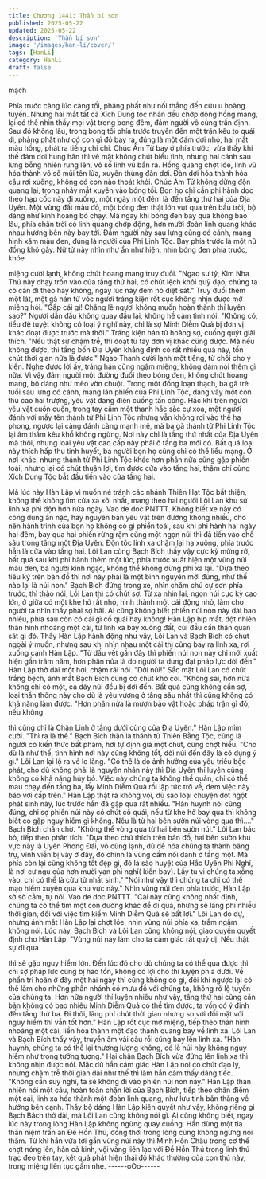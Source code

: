```yaml
---
title: Chương 1441: Thần bí sơn
published: 2025-05-22
updated: 2025-05-22
description: 'Thần bí sơn'
image: '/images/han-li/cover/'
tags: [HanLi]
category: HanLi
draft: false
---
```


mạch

Phía trước càng lúc càng tối, phảng phất như nối thẳng đến cửu u
hoàng tuyền.
Nhưng hai mắt tất cả Xích Dung tộc nhân đều chớp động hồng
mang, lại có thể nhìn thấy mọi vật trong bong đêm, đám người vô
cùng trấn định.
Sau đó không lâu, trong bong tối phía trước truyền đến một trận
kêu to quái dị, phảng phất như có con gì đó bay ra, đúng là một
đám dơi nhỏ, hai mắt màu hồng, phát ra tiếng chi chi.
Chúc Âm Tử bay ở phía trước, vừa thấy khí thế đám dơi hung
hãn thì vẻ mặt không chút biểu tình, nhưng hai cánh sau lưng
bỗng nhiên rung lên, vô số linh vũ bắn ra. Hồng quang chợt lóe,
linh vũ hóa thành vô số mũi tên lửa, xuyên thủng đàn dơi. Đàn dơi
hóa thành hỏa cầu rơi xuống, không có con nào thoát khỏi. Chúc
Âm Tử không dừng độn quang lại, trong nháy mắt xuyên vào
bóng tối. Bọn họ chỉ cần phi hành dọc theo hạp cốc này đi xuống,
một ngày một đêm là đến tầng thứ hai của Địa Uyên. Một vùng
đất màu đỏ, một bóng đen thật lớn vụt qua trên bầu trời, bộ dáng
như kinh hoàng bỏ chạy.
Mà ngay khi bóng đen bay qua không bao lâu, phía chân trời có
linh quang chớp động, hơn mười đoàn linh quang khác nhau
hướng bên này bay tới.
Đám người này sau lưng cũng có cánh, mang hình xăm màu đen,
đúng là người của Phi Linh Tộc. Bay phía trước là một nữ đồng
khô gầy.
Nữ tử này nhìn như ẩn như hiện, nhìn bóng đen phía trước, khóe

miệng cười lạnh, không chút hoang mang truy đuổi.
"Ngao sư tỷ, Kim Nha Thú này chạy trốn vào cửa tầng thứ hai, có
chút lệch khỏi quỹ đạo, chúng ta có cần đi theo hay không, ngay
lúc này đem nó diệt sát." Truy đuổi thêm một lát, một gã hán tử
vóc người tráng kiện rốt cục không nhịn được mở miệng hỏi.
"Gấp cái gì! Chẳng lẽ ngươi không muốn hoàn thành thí luyện
sao?" Người dẫn đầu không quay đầu lại, không hề cảm tình nói.
"Không có, tiểu đệ tuyệt không có loại ý nghĩ này, chỉ là sợ Minh
Diễm Quả bị đơn vị khác đoạt được trước mà thôi." Tráng kiện
hán tử hoảng sợ, cuống quýt giải thích.
"Nếu thật sự chậm trễ, thì đoạt từ tay đơn vị khác cũng được. Mà
nếu không được, thì tầng bốn Địa Uyên khẳng định có rất nhiều
quả này, tốn chút thời gian nữa là được." Ngao Thanh cười lạnh
một tiếng, từ chối cho ý kiến. Nghe được lời ấy, tráng hán cũng
ngậm miệng, không dám nói thêm gì nữa.
Vì vậy đám người một đường đuổi theo bóng đen, không chút
hoang mang, bộ dáng như mèo vờn chuột.
Trong một đống loạn thạch, ba gã trẻ tuổi sau lưng có cánh, mang
lân phiến của Phi Linh Tộc, đang vây một con thú cao hai trượng,
yêu vật đang điên cuồng tấn công.
Hắc khí trên người yêu vật cuồn cuộn, trong tay cầm một thanh
hắc sắc cự xoa, một người đánh với mấy tên thánh tử Phi Linh
Tộc nhưng vẫn không rơi vào thế hạ phong, ngược lại càng đánh
càng mạnh mẽ, mà ba gã thánh tử Phi Linh Tộc lại âm thầm kêu
khổ không ngừng.
Nơi này chỉ là tầng thứ nhất của Địa Uyên mà thôi, nhưng loại yêu
vật cao cấp này phải ở tầng ba mới có. Bất quá loại này thích hấp
thu tinh huyết, ba người bọn họ cũng chỉ có thể liều mạng.
Ở nơi khác, nhưng thánh tử Phi Linh Tộc khác hơn phân nữa
cũng gặp phiền toái, nhưng lại có chút thuận lợi, tìm được cửa
vào tầng hai, thậm chí cùng Xích Dung Tộc bắt đầu tiến vào cửa
tầng hai.

Mà lúc này Hàn Lập vì muốn né tránh các nhánh Thiên Hạt Tộc
bất thiện, không thể không tìm cửa xa xôi nhất, mang theo hai
người Lôi Lan khu sử linh xa phi độn hơn nửa ngày. Vao de doc
PNTTT.
Không biết xe này có công dụng ẩn nặc, hay nguyên bản yêu vật
trên đường không nhiều, cho nên hành trình của bọn họ không có
gì phiền toái, sau khi phi hành hai ngày hai đêm, bay qua hai
phiến rừng rậm cùng một ngọn núi thì đã tiến vào chỗ sâu trong
tầng một Địa Uyên. Độn tốc linh xa chậm lại hạ xuống, phía trước
hẳn là cửa vào tầng hai. Lôi Lan cùng Bạch Bích thấy vậy cực kỳ
mừng rỡ, bất quá sau khi phi hành thêm một lúc, phía trước xuất
hiện một vùng núi màu đen, ba người kinh ngạc, không thể không
dừng phi xa lại. "Dựa theo tiêu ký trên bản đồ thì nơi này phải là
một bình nguyên mới đúng, như thế nào lại là núi non." Bạch Bích
đứng trong xe, nhìn chăm chú cự sơn phía trước, thì thào nói, Lôi
Lan thì có chút sợ.
Từ xa nhìn lại, ngọn núi cực kỳ cao lớn, ở giữa có một khe hở rất
nhỏ, hình thành một cái động nhỏ, làm cho người ta nhìn thấy
phải sợ hãi. Ai cũng không biết phiến núi non này dài bao nhiêu,
phía sau còn có cái gì cổ quái hay không!
Hàn Lập híp mắt, đột nhiên thân hình nhoáng một cái, từ linh xa
bay xuống đất, cúi đầu cẩn thận quan sát gì đó.
Thấy Hàn Lập hành động như vậy, Lôi Lan và Bạch Bích có chút
ngoài ý muốn, nhưng sau khi nhìn nhau một cái thì cũng bay ra
linh xa, rơi xuống cạnh Hàn Lập. "Từ dấu vết gần đây thì phiến
núi non này chỉ mới xuất hiện gần trăm năm, hơn phân nửa là do
người ta dung đại pháp lực dời đến." Hàn Lập thở dài một hơi,
chậm rãi nói. "Dời núi!" Sắc mặt Lôi Lan có chút trắng bệch, ánh
mắt Bạch Bích cũng có chút khó coi.
"Không sai, hơn nữa không chỉ có một, cả dãy núi đều bị dời đến.
Bất quá cũng không cần sợ, loại thần thông này cho dù là yêu
vương ở tầng sâu nhất thì cũng không có khả năng làm được.
"Hơn phân nửa là mượn bảo vật hoặc pháp trận gì đó, nếu không

thì cũng chỉ là Chân Linh ở tầng dưới cùng của Địa Uyên." Hàn
Lập mỉm cười. "Thì ra là thế." Bạch Bích thân là thánh tử Thiên
Bằng Tộc, cũng là người có kiến thức bất phàm, hơi tự định giá
một chút, cũng chợt hiểu.
"Cho dù là như thế, tình hình nơi này cũng không tốt, dời núi đến
đây là có dụng ý gì." Lôi Lan lại lộ ra vẻ lo lắng.
"Có thể là do ảnh hưởng của yêu triều bộc phát, cho dù không
phải là nguyên nhân này thì Địa Uyên thí luyện cũng không có
khả năng hủy bỏ. Việc này chúng ta không thể quản, chỉ có thể
mau chạy đến tầng ba, lấy Minh Diễm Quả rồi lập tức trở về, đem
việc này báo với cấp trên." Hàn Lập thật ra không vội, dù sao loại
chuyện đột ngột phát sinh này, lúc trước hắn đã gặp qua rất
nhiều.
"Hàn huynh nói cũng đúng, chỉ sợ phiến núi này có chút cổ quái,
nếu từ khe hở bay qua thì không biết có gặp nguy hiểm gì không.
Nếu là từ hai bên sườn núi vòng qua thì…." Bạch Bích chần chờ.
"Không thể vòng qua từ hai bên sườn núi." Lôi Lan bác bỏ, tiếp
theo phân tích:
"Dựa theo chú thích trên bản đồ, hai bên sườn khu vực này là
Uyên Phong Đái, vô cùng lạnh, đủ để hóa chúng ta thành băng
trụ, vĩnh viễn bị vây ở đây, đó chính là vùng cấm nổi danh ở tầng
một. Mà phía còn lại cũng không tốt đẹp gì, đó là sào huyệt của
Hắc Uyên Phi Nghĩ, là nơi cư ngụ của hơn mười vạn phi nghĩ(
kiến bay). Lấy tu vi chúng ta xông vào, chỉ có thể là cửu tử nhất
sinh." "Nói như vậy thì chúng ta chỉ có thể mạo hiểm xuyên qua
khu vực này." Nhìn vùng núi đen phía trước, Hàn Lập sờ sờ cằm,
tự nói. Vao de doc PNTTT.
"Cái này cũng không nhất định, chúng ta có thể tìm một con
đường khác để đi qua, nhưng sẽ lãng phí nhiều thời gian, đối với
việc tìm kiếm Minh Diễm Quả sẽ bất lợi." Lôi Lan do dự, nhưng
ánh mắt Hàn Lập lại chợt lóe, nhìn vùng núi phía xa, trầm ngâm
không nói. Lúc này, Bạch Bích và Lôi Lan cũng không nói, giao
quyền quyết định cho Hàn Lập.
"Vùng núi này làm cho ta cảm giác rất quỷ dị. Nếu thật sự đi qua

thì sẽ gặp nguy hiểm lớn. Đến lúc đó cho dù chúng ta có thể qua
được thì chỉ sợ pháp lực cũng bị hao tổn, không có lợi cho thí
luyện phía dưới. Về phần trì hoãn ở đây một hai ngày thì cũng
không có gì, đôi khi ngược lại có thể làm cho những phân nhánh
có mưu đồ với chúng ta, không rõ lộ tuyến của chúng ta. Hơn nữa
người thí luyện nhiều như vậy, tầng thứ hai cũng căn bản không
có bao nhiêu Minh Diễm Quả có thể tìm được, ta vốn có ý định
đến tầng thứ ba. Đi thôi, lãng phí chút thời gian nhưng so với đối
mặt với nguy hiểm thì vẫn tốt hơn." Hàn Lập rốt cục mở miệng,
tiếp theo thân hình nhoáng một cái, liền hóa thành một đạo thanh
quang bay về linh xa. Lôi Lan và Bạch Bích thấy vậy, truyền âm
vài câu rồi cũng bay lên linh xa. "Hàn huynh, chúng ta có thể lại
thương lượng không, có lẽ núi này không nguy hiểm như trong
tưởng tượng." Hai chân Bạch Bích vừa đứng lên linh xa thì không
nhịn được nói. Mặc dù hắn cảm giác Hàn Lập nói có chút đạo lý,
nhưng chậm trễ thời gian dài như thế thì làm hắn cảm thấy đáng
tiếc. "Không cần suy nghĩ, ta sẽ không đi vào phiến núi non này."
Hàn Lập thản nhiên nói một câu, hoàn toàn chặn lời của Bạch
Bích, tiếp theo chân điểm một cái, linh xa hóa thành một đoàn linh
quang, như lưu tinh bắn thẳng về hướng bên cạnh.
Thấy bộ dáng Hàn Lập kiên quyết như vậy, không riêng gì Bạch
Bách thở dài, mà Lôi Lan cũng không nói gì. Ai cũng không biết,
ngay lúc này trong lòng Hàn Lập không ngừng quay cuồng.
Hắn dùng một tia thần niệm trấn an Đề Hồn Thú, đồng thời trong
lòng cũng không ngừng nói thầm.
Từ khi hắn vừa tới gần vùng núi này thì Minh Hồn Châu trong cơ
thể chợt nóng lên, hắn cả kinh, vội vàng liên lạc với Đề Hồn Thú
trong linh thú trạc đeo trên tay, kết quả phát hiện thái độ khác
thường của con thú này, trong miệng liên tục gầm nhẹ.
------oOo------
